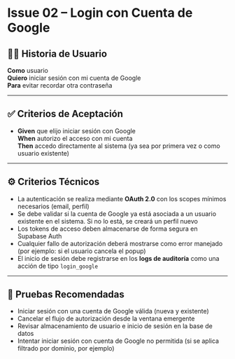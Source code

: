 # Issue 02 – Login con Cuenta de Google

## 🧑‍💻 Historia de Usuario

**Como** usuario  
**Quiero** iniciar sesión con mi cuenta de Google  
**Para** evitar recordar otra contraseña

---

## ✅ Criterios de Aceptación

- **Given** que elijo iniciar sesión con Google  
  **When** autorizo el acceso con mi cuenta  
  **Then** accedo directamente al sistema (ya sea por primera vez o como usuario existente)

---

## ⚙️ Criterios Técnicos

- La autenticación se realiza mediante **OAuth 2.0** con los scopes mínimos necesarios (email, perfil)
- Se debe validar si la cuenta de Google ya está asociada a un usuario existente en el sistema. Si no lo está, se creará un perfil nuevo
- Los tokens de acceso deben almacenarse de forma segura en Supabase Auth
- Cualquier fallo de autorización deberá mostrarse como error manejado (por ejemplo: si el usuario cancela el popup)
- El inicio de sesión debe registrarse en los **logs de auditoría** como una acción de tipo `login_google`

---


## 🧪 Pruebas Recomendadas

- Iniciar sesión con una cuenta de Google válida (nueva y existente)
- Cancelar el flujo de autorización desde la ventana emergente
- Revisar almacenamiento de usuario e inicio de sesión en la base de datos
- Intentar iniciar sesión con cuenta de Google no permitida (si se aplica filtrado por dominio, por ejemplo)